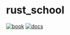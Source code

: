 # rust_school

[![book](https://img.shields.io/badge/automesh-Book-blue?logo=mdbook&logoColor=000000)](https://atpolonsky.github.io/rust_school/)
[![docs](https://img.shields.io/badge/Docs-API-8CA1AF?logo=readthedocs)](https://automesh.readthedocs.io)